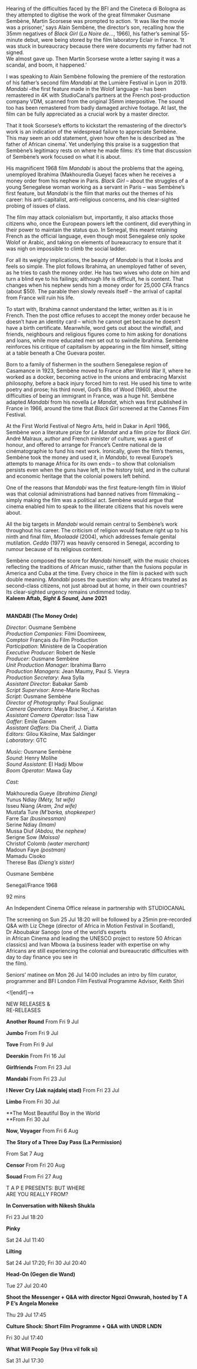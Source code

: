 

Hearing of the difficulties faced by the BFI and the Cineteca di Bologna as they attempted to digitise the work of the great filmmaker Ousmane Sembène, Martin Scorsese was prompted to action. ‘It was like the movie was a prisoner,’ says Alain Sembène, the director’s son, recalling how the 35mm negatives of _Black Girl_ (_La Noire de…_, 1966), his father’s seminal 55-minute debut, were being stored by the film laboratory Eclair in France. ‘It was stuck in bureaucracy because there were documents my father had not signed.  
We almost gave up. Then Martin Scorsese wrote a letter saying it was a scandal, and boom, it happened.’

I was speaking to Alain Sembène following the premiere of the restoration of his father’s second film _Mandabi_ at the Lumière Festival in Lyon in 2019. _Mandabi_ –the first feature made in the Wolof language – has been remastered in 4K with StudioCanal’s partners at the French post-production company VDM, scanned from the original 35mm interpositive. The sound too has been remastered from badly damaged archive footage. At last, the film can be fully appreciated as a crucial work by a master director.

That it took Scorsese’s efforts to kickstart the remastering of the director’s work is an indication of the widespread failure to appreciate Sembène.  
This may seem an odd statement, given how often he is described as ‘the father of African cinema’. Yet underlying this praise is a suggestion that Sembène’s legitimacy rests on where he made films: it’s time that discussion of Sembène’s work focused on what it is about.

His magnificent 1968 film _Mandabi_ is about the problems that the ageing, unemployed Ibrahima (Makhouredia Gueye) faces when he receives a money order from his nephew in Paris. _Black Girl_ – about the struggles of a young Senegalese woman working as a servant in Paris – was Sembène’s first feature, but _Mandabi_ is the film that marks out the themes of his career: his anti-capitalist, anti-religious concerns, and his clear-sighted probing of issues of class.

The film may attack colonialism but, importantly, it also attacks those citizens who, once the European powers left the continent, did everything in their power to maintain the status quo. In Senegal, this meant retaining French as the official language, even though most Senegalese only spoke Wolof or Arabic, and taking on elements of bureaucracy to ensure that it was nigh on impossible to climb the social ladder.

For all its weighty implications, the beauty of _Mandabi_ is that it looks and feels so simple. The plot follows Ibrahima, an unemployed father of seven, as he tries to cash the money order. He has two wives who dote on him and turn a blind eye to his failings; although life is difficult, he is content. That changes when his nephew sends him a money order for 25,000 CFA francs (about $50). The parable then slowly reveals itself – the arrival of capital from France will ruin his life.

To start with, Ibrahima cannot understand the letter, written as it is in French. Then the post office refuses to accept the money order because he doesn’t have an identity card – which he cannot get because he doesn’t have a birth certificate. Meanwhile, word gets out about the windfall, and friends, neighbours and religious figures come to him asking for donations and loans, while more educated men set out to swindle Ibrahima. Sembène reinforces his critique of capitalism by appearing in the film himself, sitting at a table beneath a Che Guevara poster.

Born to a family of fishermen in the southern Senegalese region of Casamance in 1923, Sembène moved to France after World War II, where he worked as a docker, becoming active in the unions and embracing Marxist philosophy, before a back injury forced him to rest. He used his time to write poetry and prose; his third novel, God’s Bits of Wood (1960), about the difficulties of being an immigrant in France, was a huge hit. Sembène adapted _Mandabi_ from his novella _Le Mandat_, which was first published in France in 1966, around the time that _Black Girl_ screened at the Cannes Film Festival.

At the First World Festival of Negro Arts, held in Dakar in April 1966, Sembène won a literature prize for _Le Mandat_ and a film prize for _Black Girl_. André Malraux, author and French minister of culture, was a guest of honour, and offered to arrange for France’s Centre national de la cinématographie to fund his next work. Ironically, given the film’s themes, Sembène took the money and used it, in _Mandabi_, to reveal Europe’s attempts to manage Africa for its own ends – to show that colonialism persists even when the guns have left, in the history told, and in the cultural and economic heritage that the colonial powers left behind.

One of the reasons that _Mandabi_ was the first feature-length film in Wolof was that colonial administrations had banned natives from filmmaking – simply making the film was a political act. Sembène would argue that cinema enabled him to speak to the illiterate citizens that his novels were about.

All the big targets in _Mandabi_ would remain central to Sembène’s work throughout his career. The criticism of religion would feature right up to his ninth and final film, _Moolaadé_ (2004), which addresses female genital mutilation. _Ceddo_ (1977) was heavily censored in Senegal, according to rumour because of its religious content.

Sembène composed the score for _Mandabi_ himself, with the music choices reflecting the traditions of African music, rather than the fusions popular in America and Cuba at the time. Every choice in the film is packed with such double meaning. _Mandabi_ poses the question: why are Africans treated as second-class citizens, not just abroad but at home, in their own countries?  
Its clear-sighted urgency remains undimmed today.  
**Kaleem Aftab, _Sight & Sound_, June 2021**
<br><br>


**MANDABI (The Money Orde)**

_Director_: Ousmane Sembène  
_Production Companies_: Filmi Doomireew,  
Comptoir Français du Film Production  
_Participation_: Ministère de la Coopération  
_Executive Producer_: Robert de Nesle  
_Producer_: Ousmane Sembène  
_Unit Production Manager_: Ibrahima Barro  
_Production Managers_: Jean Maumy, Paul S. Vieyra  
_Production Secretary_: Awa Sylla  
_Assistant Director_: Babakar Samb  
_Script Supervisor_: Anne-Marie Rochas  
_Script_: Ousmane Sembène  
_Director of Photography_: Paul Soulignac  
_Camera Operators_: Maya Bracher, J. Karistan  
_Assistant Camera Operator_: Issa Tiaw  
_Gaffer_: Emile Ganem  
_Assistant Gaffers_: Dia Cherif, J. Diatta  
_Editors_: Gilou Kikoïne, Max Saldinger  
_Laboratory_: GTC

_Music:_ Ousmane Sembène  
_Sound_: Henry Molihe  
_Sound Assistant_: El Hadji Mbow  
_Boom Operator_: Mawa Gay

_Cast:_

Makhouredia Gueye _(Ibrahima Dieng)_  
Yunus Ndiay _(Méty, 1st wife)_  
Isseu Niang _(Aram, 2nd wife)_  
Mustafa Ture _(M’barka, shopkeeper)_  
Farre Sar _(businessman)_  
Serine Ndiay _(Imam)_  
Mussa Diuf _(Abdou, the nephew)_  
Serigne Sow _(Maissa)_  
Christof Colomb _(water merchant)_  
Madoun Faye _(postman)_  
Mamadu Cisoko  
Therese Bas _(Dieng’s sister)_

Ousmane Sembène

Senegal/France 1968

92 mins

An Independent Cinema Office release in partnership with STUDIOCANAL

The screening on Sun 25 Jul 18:20 will be followed by a 25min pre-recorded Q&A with Liz Chege (director of Africa in Motion Festival in Scotland),  
Dr Aboubakar Sanogo (one of the world’s experts  
in African Cinema and leading the UNESCO project to restore 50 African classics) and Ivan Mbowa (a business leader with expertise on why Africans are still experiencing the colonial and bureaucratic difficulties with day to day finance you see in  
the film).

Seniors’ matinee on Mon 26 Jul 14:00 includes an intro by film curator, programmer and BFI London Film Festival Programme Advisor, Keith Shiri

<![endif]-->

NEW RELEASES &  
RE-RELEASES

**Another Round** From Fri 9 Jul

**Jumbo** From Fri 9 Jul

**Tove** From Fri 9 Jul

**Deerskin** From Fri 16 Jul

**Girlfriends** From Fri 23 Jul

**Mandabi** From Fri 23 Jul

**I Never Cry (Jak najdalej stad)** From Fri 23 Jul

**Limbo** From Fri 30 Jul

**The Most Beautiful Boy in the World  
**From Fri 30 Jul

**Now, Voyager** From Fri 6 Aug

**The Story of a Three Day Pass (La Permission)**

From Sat 7 Aug

**Censor** From Fri 20 Aug

**Souad** From Fri 27 Aug

T A P E PRESENTS: BUT WHERE  
ARE YOU REALLY FROM?

**In Conversation with Nikesh Shukla**

Fri 23 Jul 18:20

**Pinky**

Sat 24 Jul 11:40

**Lilting**

Sat 24 Jul 17:20; Fri 30 Jul 20:40

**Head-On (Gegen die Wand)**

Tue 27 Jul 20:40

**Shoot the Messenger + Q&A with director Ngozi Onwurah, hosted by T A P E’s Angela Moneke**

Thu 29 Jul 17:45

**Culture Shock: Short Film Programme + Q&A with UNDR LNDN**

Fri 30 Jul 17:40

**What Will People Say (Hva vil folk si)**

Sat 31 Jul 17:30
<!--stackedit_data:
eyJoaXN0b3J5IjpbMTA5MDEyOTcwNV19
-->